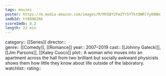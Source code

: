 ```yaml
---
tags: movies
poster: https://m.media-amazon.com/images/M/MV5BY2FmZTY5YTktOWRlYy00NmIyLWE0ZmQtZDg2YjlmMzczZDZiXkEyXkFqcGdeQXVyNjg4NzAyOTA@._V1_SX300.jpg
imdbId: tt0898266
scoreImdb: 8.2
length: 22 min
---
```


category:: [[Series]]
director::  
genre:: [[Comedy]], [[Romance]]
year:: 2007–2019
cast:: [[Johnny Galecki]], [[Jim Parsons]], [[Kaley Cuoco]]
plot:: A woman who moves into an apartment across the hall from two brilliant but socially awkward physicists shows them how little they know about life outside of the laboratory.
watchlist::
rating::
